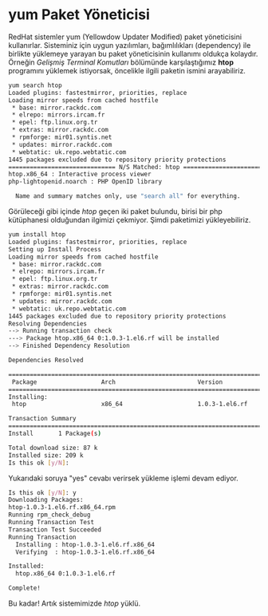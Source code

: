 # yum Paket Yöneticisi

RedHat sistemler yum (Yellowdow Updater Modified) paket yöneticisini kullanırlar. Sisteminiz için uygun yazılımları, bağımlılıkları (dependency) ile birlikte yüklemeye yarayan bu paket yöneticisinin kullanımı oldukça kolaydır. Örneğin *Gelişmiş Terminal Komutları* bölümünde karşılaştığımız **htop** programını yüklemek istiyorsak, öncelikle ilgili paketin ismini arayabiliriz.

```bash
yum search htop
Loaded plugins: fastestmirror, priorities, replace
Loading mirror speeds from cached hostfile
 * base: mirror.rackdc.com
 * elrepo: mirrors.ircam.fr
 * epel: ftp.linux.org.tr
 * extras: mirror.rackdc.com
 * rpmforge: mir01.syntis.net
 * updates: mirror.rackdc.com
 * webtatic: uk.repo.webtatic.com
1445 packages excluded due to repository priority protections
============================== N/S Matched: htop ===============================
htop.x86_64 : Interactive process viewer
php-lightopenid.noarch : PHP OpenID library

  Name and summary matches only, use "search all" for everything.
```
Görüleceği gibi içinde *htop* geçen iki paket bulundu, birisi bir php kütüphanesi olduğundan ilgimizi çekmiyor. Şimdi paketimizi yükleyebiliriz.

```bash
yum install htop
Loaded plugins: fastestmirror, priorities, replace
Setting up Install Process
Loading mirror speeds from cached hostfile
 * base: mirror.rackdc.com
 * elrepo: mirrors.ircam.fr
 * epel: ftp.linux.org.tr
 * extras: mirror.rackdc.com
 * rpmforge: mir01.syntis.net
 * updates: mirror.rackdc.com
 * webtatic: uk.repo.webtatic.com
1445 packages excluded due to repository priority protections
Resolving Dependencies
--> Running transaction check
---> Package htop.x86_64 0:1.0.3-1.el6.rf will be installed
--> Finished Dependency Resolution

Dependencies Resolved

============================================================================================================================
 Package                  Arch                       Version                             Repository                    Size
============================================================================================================================
Installing:
 htop                     x86_64                     1.0.3-1.el6.rf                      rpmforge                      87 k

Transaction Summary
============================================================================================================================
Install       1 Package(s)

Total download size: 87 k
Installed size: 209 k
Is this ok [y/N]: 
```

Yukarıdaki soruya "yes" cevabı verirsek yükleme işlemi devam ediyor.

```bash
Is this ok [y/N]: y
Downloading Packages:
htop-1.0.3-1.el6.rf.x86_64.rpm                                                                       |  87 kB     00:00     
Running rpm_check_debug
Running Transaction Test
Transaction Test Succeeded
Running Transaction
  Installing : htop-1.0.3-1.el6.rf.x86_64                                                                               1/1 
  Verifying  : htop-1.0.3-1.el6.rf.x86_64                                                                               1/1 

Installed:
  htop.x86_64 0:1.0.3-1.el6.rf                                                                                              

Complete!
```

Bu kadar! Artık sistemimizde *htop* yüklü.